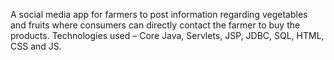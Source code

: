  A social media app for farmers to post information regarding vegetables and fruits where consumers can directly contact the farmer to buy the products. 
 Technologies used – Core Java, Servlets, JSP, JDBC, SQL, HTML, CSS and JS.
